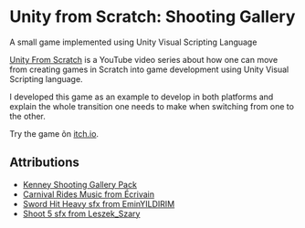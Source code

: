 # Unity from Scratch: Shooting Gallery
A small game implemented using Unity Visual Scripting Language

[Unity From Scratch](https://www.youtube.com/playlist?list=PLBBRLwJVhEhOBMNBVX6kIEzPMkhILFy7k) is a YouTube video series about how one can move from creating games in Scratch into game development using Unity Visual Scripting language.

I developed this game as an example to develop in both platforms and explain the whole transition one needs to make when switching from one to the other.

Try the game õn [itch.io](https://tomazsaraiva.itch.io/unity-from-scratch).

## Attributions
- [Kenney Shooting Gallery Pack](https://opengameart.org/content/shooting-gallery#comment-form)
- [Carnival Rides Music from Écrivain](https://opengameart.org/content/carnival-rides)
- [Sword Hit Heavy sfx from EminYILDIRIM](https://freesound.org/people/EminYILDIRIM/sounds/536104/)
- [Shoot 5 sfx from Leszek_Szary](https://freesound.org/people/Leszek_Szary/sounds/368736/)
